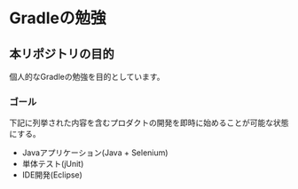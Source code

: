 # Gradleの勉強

## 本リポジトリの目的

個人的なGradleの勉強を目的としています。

### ゴール

下記に列挙された内容を含むプロダクトの開発を即時に始めることが可能な状態にする。

* Javaアプリケーション(Java + Selenium)
* 単体テスト(jUnit)
* IDE開発(Eclipse)
